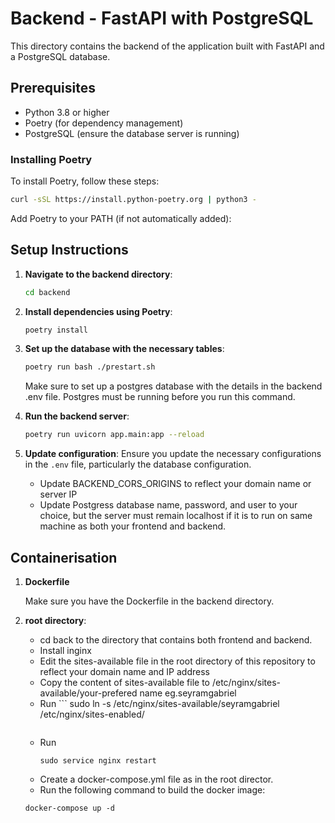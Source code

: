 # Backend - FastAPI with PostgreSQL

This directory contains the backend of the application built with FastAPI and a PostgreSQL database.

## Prerequisites

- Python 3.8 or higher
- Poetry (for dependency management)
- PostgreSQL (ensure the database server is running)

### Installing Poetry

To install Poetry, follow these steps:

```sh
curl -sSL https://install.python-poetry.org | python3 -
```

Add Poetry to your PATH (if not automatically added):

## Setup Instructions

1. **Navigate to the backend directory**:
    ```sh
    cd backend
    ```

2. **Install dependencies using Poetry**:
    ```sh
    poetry install
    ```

3. **Set up the database with the necessary tables**:
    ```sh
    poetry run bash ./prestart.sh
    ```

    Make sure to set up a postgres database with the details in the backend .env file. Postgres must be running before 
    you run this command.

4. **Run the backend server**:
    ```sh
    poetry run uvicorn app.main:app --reload
    ```

5. **Update configuration**:
   Ensure you update the necessary configurations in the `.env` file, particularly the database configuration.
   - Update BACKEND_CORS_ORIGINS to reflect your domain name or server IP
   - Update Postgress database name, password, and user to your choice, but the server must remain localhost if it is 
     to run on same machine as both your frontend and backend.


## Containerisation

1.  **Dockerfile**

    Make sure you have the Dockerfile in the backend directory. 

2. **root directory**:
    - cd back to the directory that contains both frontend and backend.
    - Install inginx
    - Edit the sites-available file in the root directory of this repository to reflect your domain name and IP address
    - Copy the content of sites-available file to /etc/nginx/sites-available/your-prefered name eg.seyramgabriel
    - Run ```
      sudo ln -s /etc/nginx/sites-available/seyramgabriel /etc/nginx/sites-enabled/
      ```
    - Run
      ```
      sudo service nginx restart
      ```
    - Create a docker-compose.yml file as in the root director.
    - Run the following command to build the docker image:
     ```
     docker-compose up -d
     ```
